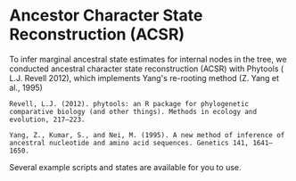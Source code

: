 # Ancestor Character State Reconstruction (ACSR)
To infer marginal ancestral state estimates for internal nodes in the tree, we conducted ancestral character state reconstruction (ACSR) with Phytools ( L.J. Revell 2012), which implements Yang's re-rooting method (Z. Yang et al., 1995)

```
Revell, L.J. (2012). phytools: an R package for phylogenetic comparative biology (and other things). Methods in ecology and evolution, 217–223.

Yang, Z., Kumar, S., and Nei, M. (1995). A new method of inference of ancestral nucleotide and amino acid sequences. Genetics 141, 1641–1650.
```

Several example scripts and states are available for you to use.
